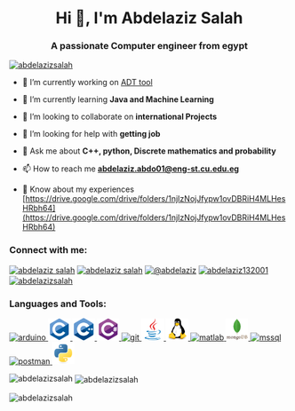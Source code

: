 <h1 align="center">Hi 👋, I'm Abdelaziz Salah</h1>
<h3 align="center">A passionate Computer engineer from egypt</h3>

<p align="left"> <a href="https://github.com/ryo-ma/github-profile-trophy"><img src="https://github-profile-trophy.vercel.app/?username=abdelazizsalah" alt="abdelazizsalah" /></a> </p>

- 🔭 I’m currently working on [ADT tool](https://github.com/OmarAbdelSamea/ADT-v2?card_filter_query=lut+generation)

- 🌱 I’m currently learning **Java and Machine Learning**

- 👯 I’m looking to collaborate on **international Projects**

- 🤝 I’m looking for help with **getting job**

- 💬 Ask me about **C++, python, Discrete mathematics and probability**

- 📫 How to reach me **abdelaziz.abdo01@eng-st.cu.edu.eg**

- 📄 Know about my experiences [https://drive.google.com/drive/folders/1njIzNojJfypw1ovDBRiH4MLHesHRbh64](https://drive.google.com/drive/folders/1njIzNojJfypw1ovDBRiH4MLHesHRbh64)

<h3 align="left">Connect with me:</h3>
<p align="left">
<a href="https://linkedin.com/in/abdelaziz salah" target="blank"><img align="center" src="https://raw.githubusercontent.com/rahuldkjain/github-profile-readme-generator/master/src/images/icons/Social/linked-in-alt.svg" alt="abdelaziz salah" height="30" width="40" /></a>
<a href="https://fb.com/abdelaziz salah" target="blank"><img align="center" src="https://raw.githubusercontent.com/rahuldkjain/github-profile-readme-generator/master/src/images/icons/Social/facebook.svg" alt="abdelaziz salah" height="30" width="40" /></a>
<a href="https://instagram.com/@abdelaziz" target="blank"><img align="center" src="https://raw.githubusercontent.com/rahuldkjain/github-profile-readme-generator/master/src/images/icons/Social/instagram.svg" alt="@abdelaziz" height="30" width="40" /></a>
<a href="https://www.hackerrank.com/abdelaziz132001" target="blank"><img align="center" src="https://raw.githubusercontent.com/rahuldkjain/github-profile-readme-generator/master/src/images/icons/Social/hackerrank.svg" alt="abdelaziz132001" height="30" width="40" /></a>
<a href="https://codeforces.com/profile/abdelazizsalah" target="blank"><img align="center" src="https://raw.githubusercontent.com/rahuldkjain/github-profile-readme-generator/master/src/images/icons/Social/codeforces.svg" alt="abdelazizsalah" height="30" width="40" /></a>
</p>

<h3 align="left">Languages and Tools:</h3>
<p align="left"> <a href="https://www.arduino.cc/" target="_blank" rel="noreferrer"> <img src="https://cdn.worldvectorlogo.com/logos/arduino-1.svg" alt="arduino" width="40" height="40"/> </a> <a href="https://www.cprogramming.com/" target="_blank" rel="noreferrer"> <img src="https://raw.githubusercontent.com/devicons/devicon/master/icons/c/c-original.svg" alt="c" width="40" height="40"/> </a> <a href="https://www.w3schools.com/cpp/" target="_blank" rel="noreferrer"> <img src="https://raw.githubusercontent.com/devicons/devicon/master/icons/cplusplus/cplusplus-original.svg" alt="cplusplus" width="40" height="40"/> </a> <a href="https://www.w3schools.com/cs/" target="_blank" rel="noreferrer"> <img src="https://raw.githubusercontent.com/devicons/devicon/master/icons/csharp/csharp-original.svg" alt="csharp" width="40" height="40"/> </a> <a href="https://git-scm.com/" target="_blank" rel="noreferrer"> <img src="https://www.vectorlogo.zone/logos/git-scm/git-scm-icon.svg" alt="git" width="40" height="40"/> </a> <a href="https://www.java.com" target="_blank" rel="noreferrer"> <img src="https://raw.githubusercontent.com/devicons/devicon/master/icons/java/java-original.svg" alt="java" width="40" height="40"/> </a> <a href="https://www.linux.org/" target="_blank" rel="noreferrer"> <img src="https://raw.githubusercontent.com/devicons/devicon/master/icons/linux/linux-original.svg" alt="linux" width="40" height="40"/> </a> <a href="https://www.mathworks.com/" target="_blank" rel="noreferrer"> <img src="https://upload.wikimedia.org/wikipedia/commons/2/21/Matlab_Logo.png" alt="matlab" width="40" height="40"/> </a> <a href="https://www.mongodb.com/" target="_blank" rel="noreferrer"> <img src="https://raw.githubusercontent.com/devicons/devicon/master/icons/mongodb/mongodb-original-wordmark.svg" alt="mongodb" width="40" height="40"/> </a> <a href="https://www.microsoft.com/en-us/sql-server" target="_blank" rel="noreferrer"> <img src="https://www.svgrepo.com/show/303229/microsoft-sql-server-logo.svg" alt="mssql" width="40" height="40"/> </a> <a href="https://postman.com" target="_blank" rel="noreferrer"> <img src="https://www.vectorlogo.zone/logos/getpostman/getpostman-icon.svg" alt="postman" width="40" height="40"/> </a> <a href="https://www.python.org" target="_blank" rel="noreferrer"> <img src="https://raw.githubusercontent.com/devicons/devicon/master/icons/python/python-original.svg" alt="python" width="40" height="40"/> </a> </p>

<p><img align="left" src="https://github-readme-stats.vercel.app/api/top-langs?username=abdelazizsalah&show_icons=true&locale=en&layout=compact" alt="abdelazizsalah" /></p>

<p>&nbsp;<img align="center" src="https://github-readme-stats.vercel.app/api?username=abdelazizsalah&show_icons=true&locale=en" alt="abdelazizsalah" /></p>

<p><img align="center" src="https://github-readme-streak-stats.herokuapp.com/?user=abdelazizsalah&" alt="abdelazizsalah" /></p>

